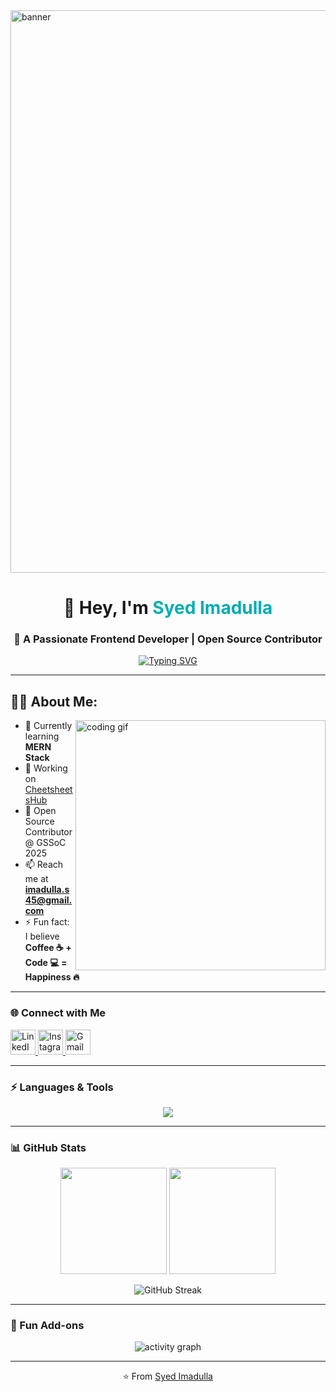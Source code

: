 <img align="center" alt="banner" width="900" src="https://raw.githubusercontent.com/halfrost/halfrost/master/icons/header_.png" />

<!-- Profile Header -->
<h1 align="center">👋 Hey, I'm <span style="color:#00ADB5">Syed Imadulla</span></h1>
<h3 align="center">🚀 A Passionate Frontend Developer | Open Source Contributor</h3>

<!-- Banner / GIF -->
<p align="center">
<a href="https://git.io/typing-svg"><img src="https://readme-typing-svg.demolab.com?font=Fira+Code&size=26&pause=1000&color=F75C7E&center=true&width=600&lines=Frontend+Developer;Open+Source+Contributor;Tech+Explorer+%F0%9F%9A%80" alt="Typing SVG" /></a>
</p>

---

## 👨‍💻 About Me:

<img align="right" alt="coding gif" width="400" src="https://raw.githubusercontent.com/sanjay-kv/sanjay-kv/main/Assets/illustration.png">

- 🌱 Currently learning **MERN Stack**  
- 🔭 Working on [CheetsheetsHub](https://github.com/syed-imadulla/CheetsheetsHub)
- 🤝 Open Source Contributor @ GSSoC 2025 
- 📫 Reach me at **imadulla.s45@gmail.com**  
- ⚡ Fun fact: I believe **Coffee ☕ + Code 💻 = Happiness 🔥**  

---



### 🌐 Connect with Me
<p align="left">
  <a href="https://linkedin.com/in/syed-imadulla-563a78288" target="_blank">
    <img src="https://skillicons.dev/icons?i=linkedin" alt="LinkedIn" height="40"/>
  </a>
  <a href="https://instagram.com/syed_imadulla._" target="_blank">
    <img src="https://skillicons.dev/icons?i=instagram" alt="Instagram" height="40"/>
  </a>
  <a href="mailto:imadulla.s45@gmail.com">
    <img src="https://skillicons.dev/icons?i=gmail" alt="Gmail" height="40"/>
  </a>
</p>

---

### ⚡ Languages & Tools
<p align="center">
  <img src="https://skillicons.dev/icons?i=html,css,js,react,nodejs,python,c,cpp,git,github,figma,postman,blender,ps" />
</p>

---

### 📊 GitHub Stats
<p align="center">
  <img src="https://github-readme-stats.vercel.app/api?username=syed-imadulla&show_icons=true&theme=radical" height="170"/>
  <img src="https://github-readme-stats.vercel.app/api/top-langs/?username=syed-imadulla&layout=compact&theme=radical" height="170"/>
</p>

<p align="center">
  <img src="https://github-readme-streak-stats.herokuapp.com/?user=syed-imadulla&theme=tokyonight" alt="GitHub Streak" />
</p>

---

### 🚀 Fun Add-ons
<p align="center">
  <img src="https://github-readme-activity-graph.vercel.app/graph?username=syed-imadulla&bg_color=0D1117&color=00ADB5&line=00ADB5&point=FFFFFF&hide_border=true" alt="activity graph" />
</p>

---
<p align="center">⭐️ From <a href="https://github.com/syed-imadulla">Syed Imadulla</a></p>
